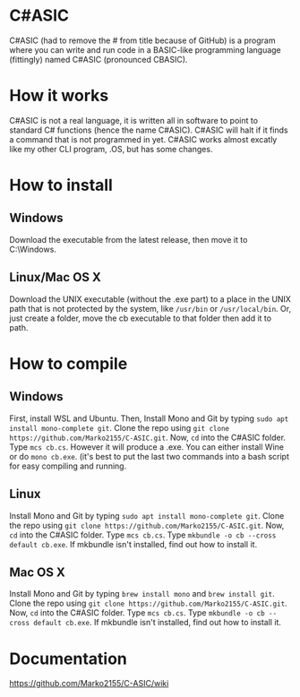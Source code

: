 # C#ASIC
C#ASIC (had to remove the # from title because of GitHub) is a program where you can write and run code in a BASIC-like programming language (fittingly) named C#ASIC (pronounced CBASIC).

# How it works
C#ASIC is not a real language, it is written all in software to point to standard C# functions (hence the name C#ASIC). C#ASIC will halt if it finds a command that is not programmed in yet.
C#ASIC works almost excatly like my other CLI program, .OS, but has some changes.

# How to install
## Windows
Download the executable from the latest release, then move it to C:\Windows.
## Linux/Mac OS X
Download the UNIX executable (without the .exe part) to a place in the UNIX path that is not protected by the system, like `/usr/bin` or `/usr/local/bin`.
Or, just create a folder, move the cb executable to that folder then add it to path.

# How to compile
## Windows
First, install WSL and Ubuntu. Then, Install Mono and Git by typing ```sudo apt install mono-complete git```. Clone the repo using ```git clone https://github.com/Marko2155/C-ASIC.git```. Now, ```cd``` into the C#ASIC folder. Type ```mcs cb.cs```. However it will produce a .exe. You can either install Wine or do ```mono cb.exe```. (it's best to put the last two commands into a bash script for easy compiling and running.
## Linux
Install Mono and Git by typing ```sudo apt install mono-complete git```. Clone the repo using ```git clone https://github.com/Marko2155/C-ASIC.git```. Now, ```cd``` into the C#ASIC folder. Type ```mcs cb.cs```. Type ```mkbundle -o cb --cross default cb.exe```. If mkbundle isn't installed, find out how to install it.
## Mac OS X
Install Mono and Git by typing ```brew install mono``` and ```brew install git```. Clone the repo using ```git clone https://github.com/Marko2155/C-ASIC.git```. Now, ```cd``` into the C#ASIC folder. Type ```mcs cb.cs```. Type ```mkbundle -o cb --cross default cb.exe```. If mkbundle isn't installed, find out how to install it.

# Documentation
https://github.com/Marko2155/C-ASIC/wiki
